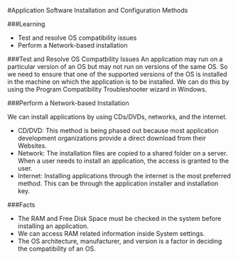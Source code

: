 #Application Software Installation and Configuration Methods

###Learning
* Test and resolve OS compatibility issues
* Perform a Network-based installation


###Test and Resolve OS Compatbility Issues
An application may run on a particular version of an OS but may not run on versions of the same OS. So we need to ensure that one of the supported versions of the OS is installed in the machine on which the application is to be installed. We can do this by using the Program Compatibility Troubleshooter wizard in Windows.

###Perform a Network-based Installation

We can install applications by using CDs/DVDs, networks, and the internet. 
* CD/DVD: This method is being phased out because most application development organizations provide a direct download from their Websites.
* Network: The installation files are copied to a shared folder on a server. When a user needs to install an application, the access is granted to the user.
* Internet: Installing applications through the internet is the most preferred method. This can be through the application installer and installation key. 

###Facts
* The RAM and Free Disk Space must be checked in the system before installing an application.
* We can access RAM related information inside System settings.
* The OS architecture, manufacturer, and version is a factor in deciding the compatibility of an OS. 




